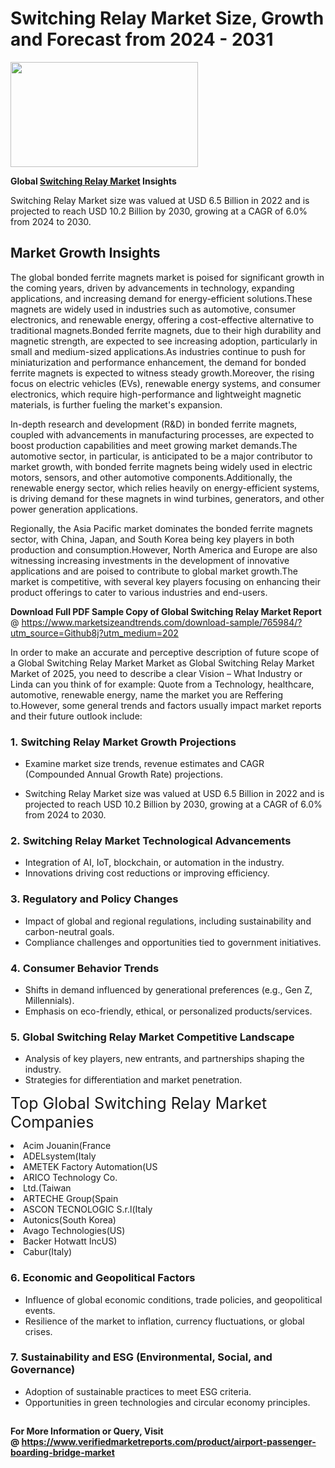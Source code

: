 <H1>Switching Relay Market Size, Growth and Forecast from 2024 - 2031</H1><img class="aligncenter size-medium wp-image-584254" src="https://thirdeyenews.in/wp-content/uploads/2024/09/Global-Market-Research-300x168.jpeg" alt="" width="300" height="168" /><p><strong>Global&nbsp;<a href="https://www.marketsizeandtrends.com/download-sample/765984/?utm_source=Github8j?utm_medium=202">Switching Relay Market</a> Insights</strong></p><p>Switching Relay Market size was valued at USD 6.5 Billion in 2022 and is projected to reach USD 10.2 Billion by 2030, growing at a CAGR of 6.0% from 2024 to 2030.</p><p><h2>Market Growth Insights</h2> <p>The global bonded ferrite magnets market is poised for significant growth in the coming years, driven by advancements in technology, expanding applications, and increasing demand for energy-efficient solutions.These magnets are widely used in industries such as automotive, consumer electronics, and renewable energy, offering a cost-effective alternative to traditional magnets.Bonded ferrite magnets, due to their high durability and magnetic strength, are expected to see increasing adoption, particularly in small and medium-sized applications.As industries continue to push for miniaturization and performance enhancement, the demand for bonded ferrite magnets is expected to witness steady growth.Moreover, the rising focus on electric vehicles (EVs), renewable energy systems, and consumer electronics, which require high-performance and lightweight magnetic materials, is further fueling the market's expansion.</p> <p>In-depth research and development (R&D) in bonded ferrite magnets, coupled with advancements in manufacturing processes, are expected to boost production capabilities and meet growing market demands.The automotive sector, in particular, is anticipated to be a major contributor to market growth, with bonded ferrite magnets being widely used in electric motors, sensors, and other automotive components.Additionally, the renewable energy sector, which relies heavily on energy-efficient systems, is driving demand for these magnets in wind turbines, generators, and other power generation applications.</p> <p>Regionally, the Asia Pacific market dominates the bonded ferrite magnets sector, with China, Japan, and South Korea being key players in both production and consumption.However, North America and Europe are also witnessing increasing investments in the development of innovative applications and are poised to contribute to global market growth.The market is competitive, with several key players focusing on enhancing their product offerings to cater to various industries and end-users.</p> <p><span class=""><strong>Download Full PDF Sample Copy of Global Switching Relay Market Report</strong> @ <a href="https://www.marketsizeandtrends.com/download-sample/765984/?utm_source=Github8j?utm_medium=202" target="_blank">https://www.marketsizeandtrends.com/download-sample/765984/?utm_source=Github8j?utm_medium=202</a></span></p><p>In order to make an accurate and perceptive description of future scope of a Global&nbsp;Switching Relay Market Market as Global&nbsp;Switching Relay Market Market of 2025, you need to describe a clear Vision &ndash; What Industry or Linda can you think of for example: Quote from a Technology, healthcare, automotive, renewable energy, name the market you are Reffering to.However, some general trends and factors usually impact market reports and their future outlook include:</p><h3>1.&nbsp;<strong>Switching Relay Market Growth Projections</strong></h3><ul><li>Examine market size trends, revenue estimates and CAGR (Compounded Annual Growth Rate) projections.</li><li><p>Switching Relay Market size was valued at USD 6.5 Billion in 2022 and is projected to reach USD 10.2 Billion by 2030, growing at a CAGR of 6.0% from 2024 to 2030.</p></li></ul><h3>2.&nbsp;<strong>Switching Relay Market Technological Advancements</strong></h3><ul><li>Integration of AI, IoT, blockchain, or automation in the industry.</li><li>Innovations driving cost reductions or improving efficiency.</li></ul><h3>3.&nbsp;<strong>Regulatory and Policy Changes</strong></h3><ul><li>Impact of global and regional regulations, including sustainability and carbon-neutral goals.</li><li>Compliance challenges and opportunities tied to government initiatives.</li></ul><h3>4.&nbsp;<strong>Consumer Behavior Trends</strong></h3><ul><li>Shifts in demand influenced by generational preferences (e.g., Gen Z, Millennials).</li><li>Emphasis on eco-friendly, ethical, or personalized products/services.</li></ul><h3>5.&nbsp;<strong>Global Switching Relay Market Competitive Landscape</strong></h3><ul><li>Analysis of key players, new entrants, and partnerships shaping the industry.</li><li>Strategies for differentiation and market penetration.</li></ul><p data-pm-slice="1 1 []"><span style="color: inherit; font-family: inherit; font-size: 25px;">Top Global Switching Relay Market Companies</span></p><div class="" data-test-id=""><p><li>Acim Jouanin(France </li><li> ADELsystem(Italy </li><li> AMETEK Factory Automation(US </li><li> ARICO Technology Co.</li><li> Ltd.(Taiwan </li><li> ARTECHE Group(Spain </li><li> ASCON TECNOLOGIC S.r.l(Italy </li><li> Autonics(South Korea)</li><li> Avago Technologies(US)</li><li> Backer Hotwatt IncUS)</li><li> Cabur(Italy)</li></p></div><h3>6.&nbsp;<strong>Economic and Geopolitical Factors</strong></h3><ul><li>Influence of global economic conditions, trade policies, and geopolitical events.</li><li>Resilience of the market to inflation, currency fluctuations, or global crises.</li></ul><h3>7.&nbsp;<strong>Sustainability and ESG (Environmental, Social, and Governance)</strong></h3><ul><li>Adoption of sustainable practices to meet ESG criteria.</li><li>Opportunities in green technologies and circular economy principles.</li></ul><h2><strong style="font-size: 14px;">For More Information or Query, Visit @&nbsp;</strong><a style="background-color: #ffffff; font-size: 14px;" href="https://www.marketsizeandtrends.com/report/switching-relay-market/" target="_blank">https://www.verifiedmarketreports.com/product/airport-passenger-boarding-bridge-market</a></h2>